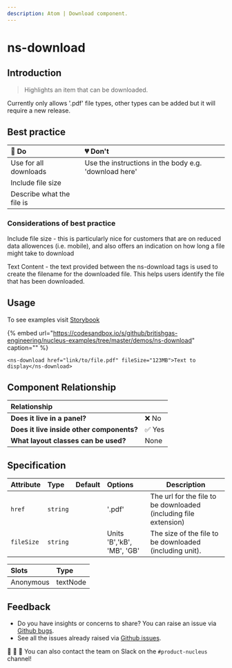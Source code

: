 ```yaml
---
description: Atom | Download component.
---
```


# ns-download

## Introduction

> Highlights an item that can be downloaded.

Currently only allows '.pdf' file types, other types can be added but it will require a new release.

## Best practice

| 💚 Do | 💔 Don't |
| :---  | :---  |
| Use for all downloads | Use the instructions in the body e.g. 'download here'|
| Include file size |  |
| Describe what the file is |  |

### Considerations of best practice

Include file size - this is particularly nice for customers that are on reduced data allowences (i.e. mobile), and also offers an indication on how long a file might take to download

Text Content - the text provided between the ns-download tags is used to create the filename for the downloaded file. This helps users identify the file that has been downloaded.

## Usage

To see examples visit [Storybook](https://britishgas.co.uk/nucleus/demo/index.html?path=/story/ns-download--standard)

{% embed url="https://codesandbox.io/s/github/britishgas-engineering/nucleus-examples/tree/master/demos/ns-download" caption="" %}

```markup
<ns-download href="link/to/file.pdf" fileSize="123MB">Text to display</ns-download>
```

## Component Relationship

| **Relationship**|  |
| :---  | :--- |
| **Does it live in a panel?** | ❌ No |
| **Does it live inside other components?** | ✅ Yes |
| **What layout classes can be used?** | None |

## Specification

| Attribute | Type | Default | Options | Description |
| :--- | :--- | :--- | :--- |-------------|
| `href` | `string` | | '.pdf' | The url for the file to be downloaded (including file extension) |
| `fileSize` | `string` | | Units 'B','kB', 'MB', 'GB' | The size of the file to be downloaded (including unit).|

| Slots | Type |
| :--- | :--- |
| Anonymous | textNode |

## Feedback

* Do you have insights or concerns to share? You can raise an issue via [Github bugs](https://github.com/ConnectedHomes/nucleus/issues/new?assignees=&labels=Bug&template=a--bug-report.md&title=[bug]%20[ns-accordion]).
* See all the issues already raised via [Github issues](https://github.com/connectedHomes/nucleus/issues?utf8=%E2%9C%93&q=is%3Aopen+is%3Aissue+label%3ABug+[ns-accordion]).

💩 🎉 🦄 You can also contact the team on Slack on the `#product-nucleus` channel!
